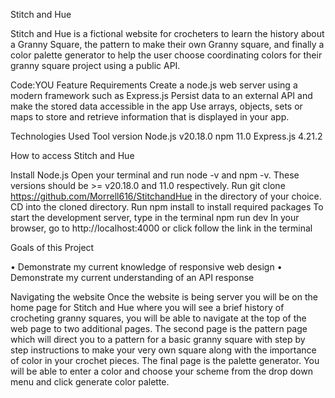 Stitch and Hue

Stitch and Hue is a fictional website for crocheters to learn the history about a Granny Square, the pattern to make their own Granny square, and finally a color palette generator to help the user choose coordinating colors for their granny square project using a public API.

Code:YOU Feature Requirements
Create a node.js web server using a modern framework such as Express.js
Persist data to an external API and make the stored data accessible in the app
Use arrays, objects, sets or maps to store and retrieve information that is displayed in your app.

Technologies Used
Tool    version
Node.js v20.18.0
npm 11.0
Express.js  4.21.2

How to access Stitch and Hue

Install Node.js
Open your terminal and run node -v and npm -v. These versions should be >= v20.18.0 and 11.0 respectively.
Run git clone https://github.com/Morrell616/StitchandHue in the directory of your choice.
CD into the cloned directory.
Run npm install to install required packages
To start the development server, type in the terminal npm run dev
In your browser, go to http://localhost:4000 or click follow the link in the terminal

Goals of this Project

•	Demonstrate my current knowledge of responsive web design
•	Demonstrate my current understanding of an API response

Navigating the website
Once the website is being server you will be on the home page for Stitch and Hue where you will see a brief history of crocheting granny squares, you will be able to navigate at the top of the web page to two additional pages.  The second page is the pattern page which will direct you to a pattern for a basic granny square with step by step instructions to make your very own square along with the importance of color in your crochet pieces.  The final page is the palette generator.  You will be able to enter a color and choose your scheme from the drop down menu and click generate color palette.  
